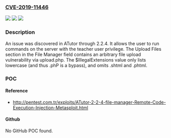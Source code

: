 ### [CVE-2019-11446](https://cve.mitre.org/cgi-bin/cvename.cgi?name=CVE-2019-11446)
![](https://img.shields.io/static/v1?label=Product&message=n%2Fa&color=blue)
![](https://img.shields.io/static/v1?label=Version&message=n%2Fa&color=blue)
![](https://img.shields.io/static/v1?label=Vulnerability&message=n%2Fa&color=brighgreen)

### Description

An issue was discovered in ATutor through 2.2.4. It allows the user to run commands on the server with the teacher user privilege. The Upload Files section in the File Manager field contains an arbitrary file upload vulnerability via upload.php. The $IllegalExtensions value only lists lowercase (and thus .phP is a bypass), and omits .shtml and .phtml.

### POC

#### Reference
- http://pentest.com.tr/exploits/ATutor-2-2-4-file-manager-Remote-Code-Execution-Injection-Metasploit.html

#### Github
No GitHub POC found.

